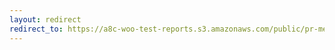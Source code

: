 ```yaml
---
layout: redirect
redirect_to: https://a8c-woo-test-reports.s3.amazonaws.com/public/pr-merge/41233/e2e/index.html
---
```

